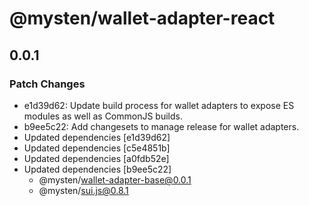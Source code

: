 # @mysten/wallet-adapter-react

## 0.0.1

### Patch Changes

- e1d39d62: Update build process for wallet adapters to expose ES modules as well as CommonJS builds.
- b9ee5c22: Add changesets to manage release for wallet adapters.
- Updated dependencies [e1d39d62]
- Updated dependencies [c5e4851b]
- Updated dependencies [a0fdb52e]
- Updated dependencies [b9ee5c22]
  - @mysten/wallet-adapter-base@0.0.1
  - @mysten/sui.js@0.8.1
